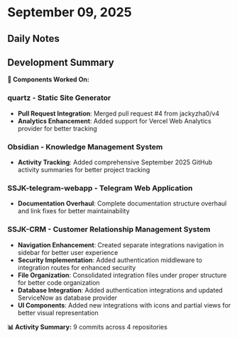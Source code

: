 # September 09, 2025

## Daily Notes

## Development Summary

**🔧 Components Worked On:**

### **quartz** - Static Site Generator
- **Pull Request Integration**: Merged pull request #4 from jackyzha0/v4
- **Analytics Enhancement**: Added support for Vercel Web Analytics provider for better tracking

### **Obsidian** - Knowledge Management System
- **Activity Tracking**: Added comprehensive September 2025 GitHub activity summaries for better project tracking

### **SSJK-telegram-webapp** - Telegram Web Application
- **Documentation Overhaul**: Complete documentation structure overhaul and link fixes for better maintainability

### **SSJK-CRM** - Customer Relationship Management System
- **Navigation Enhancement**: Created separate integrations navigation in sidebar for better user experience
- **Security Implementation**: Added authentication middleware to integration routes for enhanced security
- **File Organization**: Consolidated integration files under proper structure for better code organization
- **Database Integration**: Added authentication integrations and updated ServiceNow as database provider
- **UI Components**: Added new integrations with icons and partial views for better visual representation

**📊 Activity Summary:** 9 commits across 4 repositories
